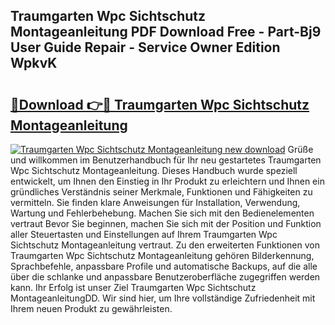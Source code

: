 ## Traumgarten Wpc Sichtschutz Montageanleitung PDF Download Free - Part-Bj9 User Guide Repair - Service Owner Edition WpkvK

# <h2><a href="http://df7iq56.blite.top/?on=Traumgarten+Wpc+Sichtschutz+Montageanleitung">🔗Download 👉🔴 Traumgarten Wpc Sichtschutz Montageanleitung</a></h2>

[![Traumgarten Wpc Sichtschutz Montageanleitung new download](https://i.imgur.com/lujVjoI.png)](http://df7iq56.blite.top/?on=Traumgarten+Wpc+Sichtschutz+Montageanleitung)
Grüße und willkommen im Benutzerhandbuch für Ihr neu gestartetes Traumgarten Wpc Sichtschutz Montageanleitung. Dieses Handbuch wurde speziell entwickelt, um Ihnen den Einstieg in Ihr Produkt zu erleichtern und Ihnen ein gründliches Verständnis seiner Merkmale, Funktionen und Fähigkeiten zu vermitteln. Sie finden klare Anweisungen für Installation, Verwendung, Wartung und Fehlerbehebung. Machen Sie sich mit den Bedienelementen vertraut Bevor Sie beginnen, machen Sie sich mit der Position und Funktion aller Steuertasten und Einstellungen auf Ihrem Traumgarten Wpc Sichtschutz Montageanleitung vertraut. Zu den erweiterten Funktionen von Traumgarten Wpc Sichtschutz Montageanleitung gehören Bilderkennung, Sprachbefehle, anpassbare Profile und automatische Backups, auf die alle über die schlanke und anpassbare Benutzeroberfläche zugegriffen werden kann. Ihr Erfolg ist unser Ziel Traumgarten Wpc Sichtschutz MontageanleitungDD. Wir sind hier, um Ihre vollständige Zufriedenheit mit Ihrem neuen Produkt zu gewährleisten.
